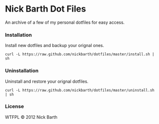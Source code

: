 # Nick Barth Dot Files

An archive of a few of my personal dotfiles for easy access.

### Installation

Install new dotfiles and backup your orignal ones.

```terminal
curl -L https://raw.github.com/nickbarth/dotfiles/master/install.sh | sh
```

### Uninstallation

Uninstall and restore your orignal dotfiles.

```terminal
curl -L https://raw.github.com/nickbarth/dotfiles/master/uninstall.sh | sh
```

### License
WTFPL &copy; 2012 Nick Barth

